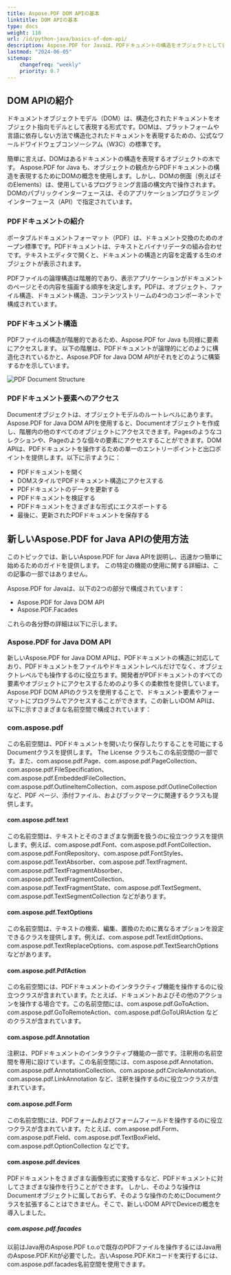 ```yaml
---
title: Aspose.PDF DOM APIの基本
linktitle: DOM APIの基本
type: docs
weight: 110
url: /id/python-java/basics-of-dom-api/
description: Aspose.PDF for Javaは、PDFドキュメントの構造をオブジェクトとして表現するためにDOMの概念を使用します。ここで、この構造の説明を読むことができます。
lastmod: "2024-06-05"
sitemap:
    changefreq: "weekly"
    priority: 0.7
---
```


## DOM APIの紹介

ドキュメントオブジェクトモデル（DOM）は、構造化されたドキュメントをオブジェクト指向モデルとして表現する形式です。DOMは、プラットフォームや言語に依存しない方法で構造化されたドキュメントを表現するための、公式なワールドワイドウェブコンソーシアム（W3C）の標準です。

簡単に言えば、DOMはあるドキュメントの構造を表現するオブジェクトの木です。
 Aspose.PDF for Java も、オブジェクトの観点からPDFドキュメントの構造を表現するためにDOMの概念を使用します。しかし、DOMの側面（例えばそのElements）は、使用しているプログラミング言語の構文内で操作されます。DOMのパブリックインターフェースは、そのアプリケーションプログラミングインターフェース（API）で指定されています。

### PDFドキュメントの紹介

ポータブルドキュメントフォーマット（PDF）は、ドキュメント交換のためのオープン標準です。PDFドキュメントは、テキストとバイナリデータの組み合わせです。テキストエディタで開くと、ドキュメントの構造と内容を定義する生のオブジェクトが表示されます。

PDFファイルの論理構造は階層的であり、表示アプリケーションがドキュメントのページとその内容を描画する順序を決定します。PDFは、オブジェクト、ファイル構造、ドキュメント構造、コンテンツストリームの4つのコンポーネントで構成されています。

### PDFドキュメント構造

PDFファイルの構造が階層的であるため、Aspose.PDF for Java も同様に要素にアクセスします。 以下の階層は、PDFドキュメントが論理的にどのように構造化されているかと、Aspose.PDF for Java DOM APIがそれをどのように構築するかを示しています。

![PDF Document Structure](../images/structure.png)

### PDFドキュメント要素へのアクセス

Documentオブジェクトは、オブジェクトモデルのルートレベルにあります。Aspose.PDF for Java DOM APIを使用すると、Documentオブジェクトを作成し、階層内の他のすべてのオブジェクトにアクセスできます。Pagesのようなコレクションや、Pageのような個々の要素にアクセスすることができます。DOM APIは、PDFドキュメントを操作するための単一のエントリーポイントと出口ポイントを提供します。以下に示すように：

- PDFドキュメントを開く
- DOMスタイルでPDFドキュメント構造にアクセスする
- PDFドキュメントのデータを更新する
- PDFドキュメントを検証する
- PDFドキュメントをさまざまな形式にエクスポートする
- 最後に、更新されたPDFドキュメントを保存する

## 新しいAspose.PDF for Java APIの使用方法

このトピックでは、新しいAspose.PDF for Java APIを説明し、迅速かつ簡単に始めるためのガイドを提供します。 この特定の機能の使用に関する詳細は、この記事の一部ではありません。

Aspose.PDF for Javaは、以下の2つの部分で構成されています：

- Aspose.PDF for Java DOM API
- Aspose.PDF.Facades

これらの各分野の詳細は以下に示します。

### Aspose.PDF for Java DOM API

新しいAspose.PDF for Java DOM APIは、PDFドキュメントの構造に対応しており、PDFドキュメントをファイルやドキュメントレベルだけでなく、オブジェクトレベルでも操作するのに役立ちます。開発者がPDFドキュメントのすべての要素やオブジェクトにアクセスするためのより多くの柔軟性を提供しています。Aspose.PDF DOM APIのクラスを使用することで、ドキュメント要素やフォーマットにプログラムでアクセスすることができます。この新しいDOM APIは、以下に示すさまざまな名前空間で構成されています：

### com.aspose.pdf

この名前空間は、PDFドキュメントを開いたり保存したりすることを可能にするDocumentクラスを提供します。 The License クラスもこの名前空間の一部です。また、com.aspose.pdf.Page、com.aspose.pdf.PageCollection、com.aspose.pdf.FileSpecification、com.aspose.pdf.EmbeddedFileCollection、com.aspose.pdf.OutlineItemCollection、com.aspose.pdf.OutlineCollection など、PDF ページ、添付ファイル、およびブックマークに関連するクラスも提供します。

#### com.aspose.pdf.text

この名前空間は、テキストとそのさまざまな側面を扱うのに役立つクラスを提供します。例えば、com.aspose.pdf.Font、com.aspose.pdf.FontCollection、com.aspose.pdf.FontRepository、com.aspose.pdf.FontStyles、com.aspose.pdf.TextAbsorber、com.aspose.pdf.TextFragment、com.aspose.pdf.TextFragmentAbsorber、com.aspose.pdf.TextFragmentCollection、com.aspose.pdf.TextFragmentState、com.aspose.pdf.TextSegment、com.aspose.pdf.TextSegmentCollection などがあります。

#### com.aspose.pdf.TextOptions

この名前空間は、テキストの検索、編集、置換のために異なるオプションを設定できるクラスを提供します。例えば、com.aspose.pdf.TextEditOptions、com.aspose.pdf.TextReplaceOptions、com.aspose.pdf.TextSearchOptions などがあります。
#### com.aspose.pdf.PdfAction

この名前空間には、PDFドキュメントのインタラクティブ機能を操作するのに役立つクラスが含まれています。たとえば、ドキュメントおよびその他のアクションを操作する場合です。この名前空間には、com.aspose.pdf.GoToAction、com.aspose.pdf.GoToRemoteAction、com.aspose.pdf.GoToURIAction などのクラスが含まれています。

#### com.aspose.pdf.Annotation

注釈は、PDFドキュメントのインタラクティブ機能の一部です。注釈用の名前空間を専用に設けています。この名前空間には、com.aspose.pdf.Annotation、com.aspose.pdf.AnnotationCollection、com.aspose.pdf.CircleAnnotation、com.aspose.pdf.LinkAnnotation など、注釈を操作するのに役立つクラスが含まれています。

#### com.aspose.pdf.Form

この名前空間には、PDFフォームおよびフォームフィールドを操作するのに役立つクラスが含まれています。たとえば、com.aspose.pdf.Form、com.aspose.pdf.Field、com.aspose.pdf.TextBoxField、com.aspose.pdf.OptionCollection などです。

#### com.aspose.pdf.devices

PDFドキュメントをさまざまな画像形式に変換するなど、PDFドキュメントに対してさまざまな操作を行うことができます。
 しかし、そのような操作はDocumentオブジェクトに属しておらず、そのような操作のためにDocumentクラスを拡張することはできません。そこで、新しいDOM APIでDeviceの概念を導入しました。

##### com.aspose.pdf.facades

以前はJava用のAspose.PDF t.o.oで既存のPDFファイルを操作するにはJava用のAspose.PDF.Kitが必要でした。古いAspose.PDF.Kitコードを実行するには、com.aspose.pdf.facades名前空間を使用できます。